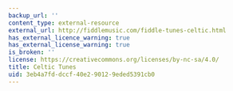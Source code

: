 ```yaml
---
backup_url: ''
content_type: external-resource
external_url: http://fiddlemusic.com/fiddle-tunes-celtic.html
has_external_licence_warning: true
has_external_license_warning: true
is_broken: ''
license: https://creativecommons.org/licenses/by-nc-sa/4.0/
title: Celtic Tunes
uid: 3eb4a7fd-dccf-40e2-9012-9eded5391cb0
---
```


